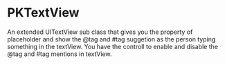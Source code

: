 # PKTextView

An extended UITextView sub class that gives you the property of placeholder and show the @tag and #tag suggetion as the person typing something in the textView.
You have the controll to enable and disable the @tag and #tag mentions in textView.

